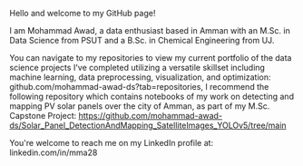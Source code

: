 Hello and welcome to my GitHub page!

I am Mohammad Awad, a data enthusiast based in Amman with an M.Sc. in Data Science from PSUT and a B.Sc. in Chemical Engineering from UJ.

You can navigate to my repositories to view my current portfolio of the data science projects I've completed utilizing a versatile skillset including machine learning, data preprocessing, visualization, and optimization: github.com/mohammad-awad-ds?tab=repositories, I recommend the following repository which contains notebooks of my work on detecting and mapping PV solar panels over the city of Amman, as part of my M.Sc. Capstone Project: https://github.com/mohammad-awad-ds/Solar_Panel_DetectionAndMapping_SatelliteImages_YOLOv5/tree/main

You're welcome to reach me on my LinkedIn profile at: linkedin.com/in/mma28
